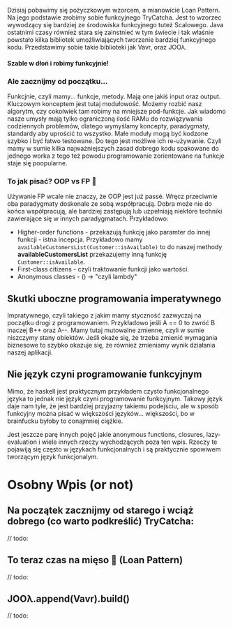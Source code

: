 Dzisiaj pobawimy się pożyczkowym wzorcem, a mianowicie Loan Pattern. Na jego podstawie zrobimy sobie funkcyjnego TryCatcha. Jest to wzorzec wywodzący się bardziej ze środowiska funkcyjnego tuteż Scalowego. Java ostatnimi czasy również stara się zainstnieć w tym świecie i tak właśnie powstało kilka bibliotek umożliwiających tworzenie bardziej funkcyjnego kodu. Przedstawimy sobie takie biblioteki jak Vavr, oraz JOOλ.

#### Szable w dłoń i robimy funkcyjnie!
### Ale zacznijmy od początku... 
Funkcjnie, czyli mamy... funkcje, metody. Mają one jakiś input oraz output. Kluczowym konceptem jest tutaj modułowość. Możemy rozbić nasz algorytm, czy cokolwiek tam robimy na mniejsze pod-funkcje. Jak wiadomo nasze umysły mają tylko ograniczoną ilość RAMu do rozwiązywania codziennych problemów, dlatego wymyślamy koncepty, paradygmaty, standardy aby uprościć to wszystko. Małe moduły mogą być kodzone szybko i być łatwo testowane. Do tego jest możliwe ich re-używanie. Czyli mamy w sumie kilka najważniejszych zasad dobrego kodu spakowane do jednego worka z tego też powodu programowanie zorientowane na funkcje staje się poopularne. 

### To jak pisać? OOP vs FP 🥊
Używanie FP wcale nie znaczy, że OOP jest już passé. Wręcz przeciwnie oba paradygmaty doskonale ze sobą współpracują. 
Dobra może nie do końca współpracują, ale bardziej zastępują lub uzpełniają niektóre techniki zawierające się w innych paradygmatach. Przykładowo: 
* Higher-order functions - przekazują funkcję jako paramter do innej funkcji - istna incepcja. Przykładowo mamy `availableCustomersList(Customer::isAvailable)` to do naszej methody <b>availableCustomersList</b> przekazujemy inną funkcję `Customer::isAvailable`.
* First-class citizens - czyli traktowanie funkcji jako wartości. 
* Anonymous classes - () -> "czyli lambdy"

## Skutki uboczne programowania imperatywnego
Impratywnego, czyli takiego z jakim mamy styczność zazwyczaj na początku drogi z programowaniem. 
Przykładowo jeśli A == 0 to zwróć B inaczej B++ oraz A--. 
Mamy tutaj mutowalne zmienne, czyli w sumie niszczymy stany obiektów. 
Jeśli okaże się, że trzeba zmienić wymagania biznesowe to szybko okazuje się, że również zmieniamy wynik działania naszej aplikacji.


## Nie język czyni programowanie funkcyjnym
Mimo, że haskell jest praktycznym przykładem czysto funkcjonalnego języka to jednak nie język czyni programowanie funkcyjnym. Takowy język daje nam tyle, że jest bardziej przyjazny takiemu podejściu, ale w sposób funkcyjny można pisać w większości języków... większości, bo w brainfucku byłoby to conajmniej ciężkie.  


Jest jeszcze parę innych pojęć jakie  anonymous functions, closures, lazy-evaluation i wiele innych rzeczy wychodzących poza ten wpis. Rzeczy te pojawiją się często w językach funkcjonalnych i są praktycznie spowiwem tworzącym język funkcjonalym. 


## 

# Osobny Wpis (or not) #

## Na początek zacznijmy od starego i wciąż dobrego (co warto podkreślić) TryCatcha:
// todo: 

## To teraz czas na mięso 🍗  (Loan Pattern)
// todo: 

## JOOλ.append(Vavr).build()
// todo: 
